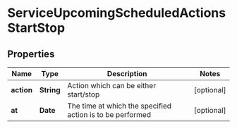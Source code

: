 

# ServiceUpcomingScheduledActionsStartStop


## Properties

Name | Type | Description | Notes
------------ | ------------- | ------------- | -------------
**action** | **String** | Action which can be either start/stop |  [optional]
**at** | **Date** | The time at which the specified action is to be performed |  [optional]



